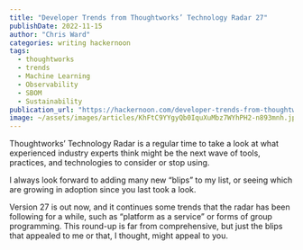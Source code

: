 ```yaml
---
title: "Developer Trends from Thoughtworks’ Technology Radar 27"
publishDate: 2022-11-15
author: "Chris Ward"
categories: writing hackernoon
tags: 
  - thoughtworks
  - trends
  - Machine Learning
  - Observability
  - SBOM
  - Sustainability
publication_url: "https://hackernoon.com/developer-trends-from-thoughtworks-technology-radar-27"
image: ~/assets/images/articles/KhFtC9YYgyQb0IquXuMbz7WYhPH2-n893mnh.jpeg
---
```

Thoughtworks’ Technology Radar is a regular time to take a look at what experienced industry experts think might be the next wave of tools, practices, and technologies to consider or stop using.

I always look forward to adding many new “blips” to my list, or seeing which are growing in adoption since you last took a look.

Version 27 is out now, and it continues some trends that the radar has been following for a while, such as “platform as a service” or forms of group programming. This round-up is far from comprehensive, but just the blips that appealed to me or that, I thought, might appeal to you.
